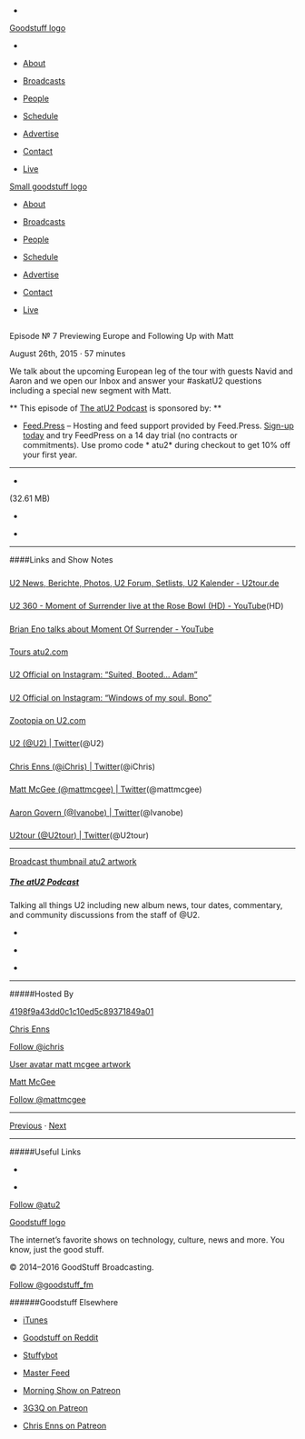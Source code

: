 

-
[Goodstuff logo](http://www.goodstuff.fm/)[](/assets/goodstuff_logo-17c1fe6f378352de5d7345f76152130b.svg)

-


-  [About](/about)

-  [Broadcasts](/broadcasts)

-  [People](/people)

-  [Schedule](/schedule)

-  [Advertise](/advertise)

-  [Contact](/contact)

-  [Live](/live)


[Small goodstuff logo](http://www.goodstuff.fm/)[](/assets/small_goodstuff_logo-bf032e72b9ec41494f4d90905f1ad619.svg)


-  [About](/about)

-  [Broadcasts](/broadcasts)

-  [People](/people)

-  [Schedule](/schedule)

-  [Advertise](/advertise)

-  [Contact](/contact)

-  [Live](/live)


##
Episode № 7
Previewing Europe and Following Up with Matt


August 26th, 2015
&middot;
57
minutes


We talk about the upcoming European leg of the tour with guests Navid and Aaron and we open our Inbox and answer your #askatU2 questions including a special new segment with Matt.


**
This episode of
[The atU2 Podcast](/atu2)
is sponsored by:
**


-  [Feed.Press](http://feed.press/atu2) – Hosting and feed support provided by Feed.Press.  [Sign-up today](http://feed.press/atu2) and try FeedPress on a 14 day trial (no contracts or commitments). Use promo code * atu2* during checkout to get 10% off your first year.


------------------------------


-
[](http://podcasts-1.feedpress.co/12572/atu2-7.mp3)(32.61 MB)

-
[](http://twitter.com/intent/tweet?text=The%20atU2%20Podcast%20%E2%84%96%207%20on%20@goodstuff_fm%20-%20http://goodstuff.fm/atu2/7)

-
[](http://www.facebook.com/sharer/sharer.php?u=http://goodstuff.fm/atu2/7)


------------------------------


####Links and Show Notes

#####
[U2 News, Berichte, Photos, U2 Forum, Setlists, U2 Kalender - U2tour.de](http://u2tour.de/)


#####
[U2 360 - Moment of Surrender live at the Rose Bowl (HD) - YouTube](https://www.youtube.com/watch?v=blqa-3q-b38)(HD)


#####
[Brian Eno talks about Moment Of Surrender - YouTube](https://www.youtube.com/watch?v=8mYx0dt9iKE)


#####
[Tours atu2.com](http://tours.atu2.com/)


#####
[U2 Official on Instagram: “Suited, Booted... Adam”](https://instagram.com/p/6uSQAUAF1f/)


#####
[U2 Official on Instagram: “Windows of my soul. Bono”](https://instagram.com/p/6wqY0XAFw4/)


#####
[Zootopia on U2.com](http://zootopia.u2.com/)


#####
[U2 (@U2) | Twitter](https://twitter.com/u2)(@U2)


#####
[Chris Enns (@iChris) | Twitter](https://twitter.com/ichris)(@iChris)


#####
[Matt McGee (@mattmcgee) | Twitter](https://twitter.com/mattmcgee)(@mattmcgee)


#####
[Aaron Govern (@Ivanobe) | Twitter](https://twitter.com/Ivanobe)(@Ivanobe)


#####
[U2tour (@U2tour) | Twitter](https://twitter.com/u2tour)(@U2tour)


------------------------------


[Broadcast thumbnail atu2 artwork](/atu2)[](https://goodstuffs3.s3.amazonaws.com/uploads/broadcast/image/34/broadcast_thumbnail_atu2_artwork.png)

##### [The atU2 Podcast](/atu2)


Talking all things U2 including new album news, tour dates, commentary, and community discussions from the staff of @U2.

-
[](https://itunes.apple.com/ca/podcast/the-atu2-podcast/id1018994132?mt=2)

-
[](http://feeds.goodstuff.fm/atu2)

-
[](mailto:chris@goodstuff.fm?cc=sponsorship%40goodstuff.fm&subject=%5BGoodStuff%20FM%5D%20Sponsorship%20Inquiry%20for%20The%20atU2%20Podcast)


------------------------------


#####Hosted By


[4198f9a43dd0c1c10ed5c89371849a01](/people/chris-enns)[](http://gravatar.com/avatar/4198f9a43dd0c1c10ed5c89371849a01.png?s=300&r=pg)

[Chris Enns](/people/chris-enns)


[Follow @ichris](https://twitter.com/ichris)


[User avatar matt mcgee artwork](/people/matt-mcgee)[](https://goodstuffs3.s3.amazonaws.com/uploads/user/avatar/81/user_avatar_matt-mcgee_artwork.png)

[Matt McGee](/people/matt-mcgee)


[Follow @mattmcgee](https://twitter.com/mattmcgee)


------------------------------


[Previous](/atu2/6)
&middot;
[Next](/atu2/8)


------------------------------


#####Useful Links

-
[](mailto:chris@goodstuff.fm?subject=%5BGoodstuff%20FM%5D%20Feedback%20for%20The%20atU2%20Podcast)

-
[Follow @atu2](https://twitter.com/atu2)


[Goodstuff logo](http://www.goodstuff.fm/)[](/assets/goodstuff_logo-17c1fe6f378352de5d7345f76152130b.svg)


The internet’s favorite shows on technology, culture, news and more. You know, just the good stuff.


&copy; 2014&ndash;2016 GoodStuff Broadcasting.

[Follow @goodstuff_fm](https://twitter.com/goodstufffm)


######Goodstuff Elsewhere

-  [iTunes](https://itunes.apple.com/us/artist/goodstuff-fm/id843385597?mt=2)

-  [Goodstuff on Reddit](https://www.reddit.com/r/Goodstuff_fm/)

-  [Stuffybot](http://stuffybot.goodstuff.fm)

-  [Master Feed](/master/feed)

-  [Morning Show on Patreon](https://www.patreon.com/morningshow)

-  [3G3Q on Patreon](https://www.patreon.com/3g3q)

-  [Chris Enns on Patreon](https://www.patreon.com/ichris)
